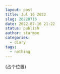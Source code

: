 ```yaml
---
layout: post
title: Jul 16 2022
slug: 20220716
date: 2022-07-16 21:22
status: publish
author: starmoe
categories:
  - diary
tags:
  - nothing
---
```

<!--generted by linux shell-->
(占个位置)
